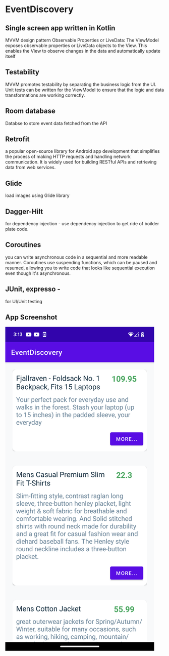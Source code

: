 # EventDiscovery

## Single screen app written in Kotlin

MVVM design pattern
Observable Properties or LiveData: The ViewModel exposes observable properties or LiveData objects to the View. This enables the View to observe changes in the data and automatically update itself

## Testability
MVVM promotes testability by separating the business logic from the UI. Unit tests can be written for the ViewModel to ensure that the logic and data transformations are working correctly.

## Room database 
Databse to store event data fetched from the API

## Retrofit 
a popular open-source library for Android app development that simplifies the process of making HTTP requests and handling network communication. It is widely used for building RESTful APIs and retrieving data from web services.

## Glide 
load images using Glide library

## Dagger-Hilt 
for dependency injection - use dependency injection to get ride of boilder plate code.

## Coroutines 
you can write asynchronous code in a sequential and more readable manner. Coroutines use suspending functions, which can be paused and resumed, allowing you to write code that looks like sequential execution even though it's asynchronous.</li>

## JUnit, expresso - 
for UI/Unit testing

## App Screenshot
![Tab1](imag1.png)
